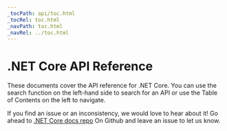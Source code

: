 ```yaml
---
_tocPath: api/toc.html
_tocRel: toc.html
_navPath: toc.html
_navRel: ../toc.html
---
```


# .NET Core API Reference

These documents cover the API reference for .NET Core. You can use the search function 
on the left-hand side to search for an API or use the Table of Contents on the left to navigate.

If you find an issue or an inconsistency, we would love to hear about it! 
Go ahead to [.NET Core docs repo](https://github.com/dotnet/core-docs/) On Github and leave 
an issue to let us know.


